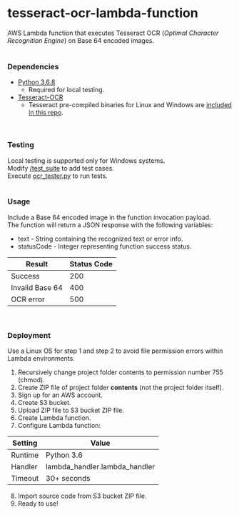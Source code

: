 # tesseract-ocr-lambda-function
AWS Lambda function that executes Tesseract OCR (*Optimal Character Recognition Engine*) on Base 64 encoded images.
<br><br>

### Dependencies
* [Python 3.6.8](https://www.python.org/downloads/release/python-368/)
    - Required for local testing.
* [Tesseract-OCR](https://github.com/tesseract-ocr/tesseract)
    - Tesseract pre-compiled binaries for Linux and Windows are [included in this repo](https://github.com/sethepeterson/tesseract-ocr-lambda-function/tree/master/dependencies).
<br>

### Testing
Local testing is supported only for Windows systems. <br>
Modify [/test_suite](https://github.com/sethepeterson/tesseract-ocr-lambda-function/tree/master/test_suite) to add test cases. <br>
Execute [ocr_tester.py](https://github.com/sethepeterson/tesseract-ocr-lambda-function/tree/master/test_suite/ocr_tester.py) to run tests.
<br><br>

### Usage
Include a Base 64 encoded image in the function invocation payload. <br>
The function will return a JSON response with the following variables:
* text        -  String containing the recognized text or error info.
* statusCode  -  Integer representing function success status.

| Result  | Status Code |
| ------------- | ------------- |
| Success  | 200  |
| Invalid Base 64 | 400 |
| OCR error | 500 |
<br>

### Deployment
Use a Linux OS for step 1 and step 2 to avoid file permission errors within Lambda environments.
1. Recursively change project folder contents to permission number 755 (chmod).
2. Create ZIP file of project folder **contents** (not the project folder itself).
3. Sign up for an AWS account.
4. Create S3 bucket.
5. Upload ZIP file to S3 bucket ZIP file.
6. Create Lambda function.
7. Configure Lambda function:
   
| Setting  | Value |
| ------------- | ------------- |
| Runtime  | Python 3.6  |
| Handler | lambda_handler.lambda_handler |
| Timeout | 30+ seconds |

8. Import source code from S3 bucket ZIP file.
9. Ready to use!
